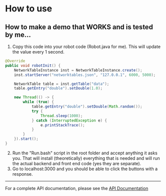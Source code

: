 # How to use

## How to make a demo that **WORKS** and is tested by me...

1. Copy this code into your robot code (Robot.java for me). This will update the value every 1 second.

```java
@Override
public void robotInit() {
    NetworkTableInstance inst = NetworkTableInstance.create();
    inst.startServer("networktables.json", "127.0.0.1", 6000, 5000);

    NetworkTable table = inst.getTable("data");
    table.getEntry("double").setDouble(1.0);

    new Thread(() -> {
        while (true) {
            table.getEntry("double").setDouble(Math.random());
            try {
                Thread.sleep(1000);
            } catch (InterruptedException e) {
                e.printStackTrace();
            }
        }
    }).start();
}
```

2. Run the "Run.bash" script in the root folder and accept anything it asks you. That will install (theoretically) everything that is needed and will run the actual backend and front end code (yes they are separate).
3. Go to localhost:3000 and you should be able to click the buttons with a response.

---

For a complete API documentation, please see the [API Documentation](BackendAPISupportLists.md)
